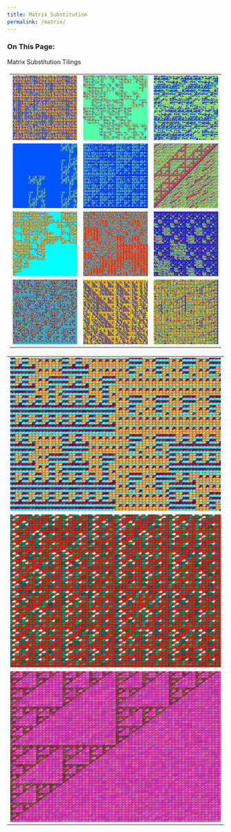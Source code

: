 ```yaml
---
title: Matrix Substitution
permalink: /matrix/
---
```


<h3>On This Page:</h3> 
Matrix Substitution Tilings

<table cellspacing="3" cellpadding="3" style="padding: 6px;">
<tr>
	<td><img src="\images\matrix\matrix_tiling_1940.png"></td>
	<td><img src="\images\matrix\matrix_tiling_1313.png"></td>
	<td><img src="\images\matrix\matrix_tiling_1182.png"></td>
</tr>
<tr>
	<td><img src="\images\matrix\matrix_tiling_1106.png"></td>
	<td><img src="\images\matrix\matrix_tiling_767.png"></td>
	<td><img src="\images\matrix\matrix_tiling_787.png"></td>
</tr>
<tr>
	<td><img src="\images\matrix\matrix_tiling_252.png"></td>
	<td><img src="\images\matrix\matrix_tiling_130.png"></td>
	<td><img src="\images\matrix\matrix_tiling_350.png"></td>
</tr>
<tr>
	<td><img src="\images\matrix\matrix_tiling_4.png"></td>
	<td><img src="\images\matrix\matrix_tiling_711.png"></td>
	<td><img src="\images\matrix\matrix_tiling_610.png"></td>
</tr>
</table>

<table>
<tr>
	<td><img src="\images\matrix\matrix_tiling_example.png" width="500px"></td>
</tr>
<tr>
	<td><img src="\images\matrix\matrix_tiling_example_2.png" width="500px"></td>
</tr>
<tr>
	<td><img src="\images\matrix\matrix_tiling_example_3.png" width="500px"></td>
</tr>
</table>
